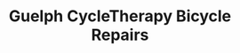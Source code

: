---
title: "Guelph CycleTherapy Bicycle Repairs"
url: /guelph/guelph-cycletherapy-bicycle-repairs/
shop: bicycle
---
